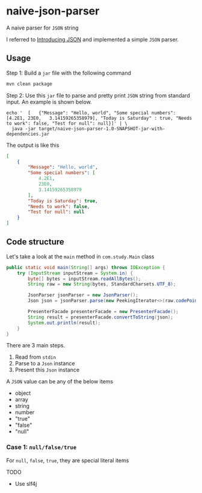 # naive-json-parser
A naive parser for `JSON` string

I referred to [Introducing JSON](https://www.json.org/json-en.html)
and implemented a simple `JSON` parser.

## Usage

Step 1: Build a `jar` file with the following command
```bash
mvn clean package
```

Step 2: Use this `jar` file to parse and pretty print `JSON` string from standard input.
An example is shown below.
```
echo '  [   {"Message": "Hello, world", "Some special numbers": [4.2E1, 23E0,   3.14159265358979], "Today is Saturday" : true, "Needs to work": false, "Test for null": null}]' | \
  java -jar target/naive-json-parser-1.0-SNAPSHOT-jar-with-dependencies.jar
```
The output is like this
```json
[
    {
        "Message": "Hello, world",
        "Some special numbers": [
            4.2E1,
            23E0,
            3.14159265358979
        ],
        "Today is Saturday": true,
        "Needs to work": false,
        "Test for null": null
    }
]
```

## Code structure
Let's take a look at the `main` method in `com.study.Main` class
```java
public static void main(String[] args) throws IOException {
    try (InputStream inputStream = System.in) {
        byte[] bytes = inputStream.readAllBytes();
        String raw = new String(bytes, StandardCharsets.UTF_8);

        JsonParser jsonParser = new JsonParser();
        Json json = jsonParser.parse(new PeekingIterator<>(raw.codePoints().iterator()));

        PresenterFacade presenterFacade = new PresenterFacade();
        String result = presenterFacade.convertToString(json);
        System.out.println(result);
    }
}
```

There are 3 main steps.
1. Read from `stdin`
2. Parse to a `Json` instance
3. Present this `Json` instance


A `JSON` value can be any of the below items
* object
* array
* string
* number
* "true"
* "false"
* "null"

### Case 1: `null/false/true`
For `null`, `false`, `true`, they are special literal items


TODO
* Use slf4j